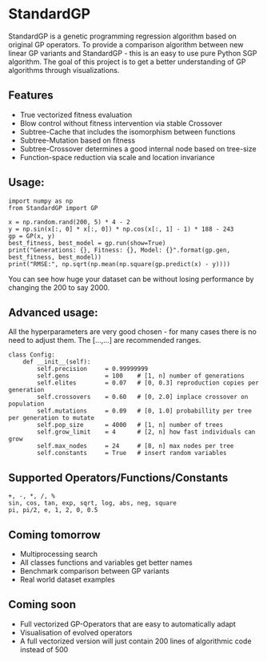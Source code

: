 # StandardGP
StandardGP is a genetic programming regression algorithm based on original GP operators.
To provide a comparison algorithm between new linear GP variants and StandardGP - this is an easy to use pure Python SGP algorithm.
The goal of this project is to get a better understanding of GP algorithms through visualizations.

## Features
 - True vectorized fitness evaluation
 - Blow control without fitness intervention via stable Crossover
 - Subtree-Cache that includes the isomorphism between functions
 - Subtree-Mutation based on fitness
 - Subtree-Crossover determines a good internal node based on tree-size
 - Function-space reduction via scale and location invariance

## Usage:
```
import numpy as np
from StandardGP import GP

x = np.random.rand(200, 5) * 4 - 2
y = np.sin(x[:, 0] * x[:, 0]) * np.cos(x[:, 1] - 1) * 188 - 243
gp = GP(x, y)
best_fitness, best_model = gp.run(show=True)
print("Generations: {}, Fitness: {}, Model: {}".format(gp.gen, best_fitness, best_model))
print("RMSE:", np.sqrt(np.mean(np.square(gp.predict(x) - y))))
```
You can see how huge your dataset can be without losing performance by changing the 200 to say 2000.

## Advanced usage:
All the hyperparameters are very good chosen - for many cases there is no need to adjust them.
The [...,...] are recommended ranges.
```
class Config:
    def __init__(self):
        self.precision     = 0.99999999
        self.gens          = 100    # [1, n] number of generations
        self.elites        = 0.07   # [0, 0.3] reproduction copies per generation
        self.crossovers    = 0.60   # [0, 2.0] inplace crossover on population
        self.mutations     = 0.09   # [0, 1.0] probabillity per tree per generation to mutate
        self.pop_size      = 4000   # [1, n] number of trees
        self.grow_limit    = 4      # [2, n] how fast individuals can grow
        self.max_nodes     = 24     # [8, n] max nodes per tree
        self.constants     = True   # insert random variables
```

## Supported Operators/Functions/Constants
    +, -, *, /, %
    sin, cos, tan, exp, sqrt, log, abs, neg, square
    pi, pi/2, e, 1, 2, 0, 0.5

## Coming tomorrow
- Multiprocessing search
- All classes functions and variables get better names
- Benchmark comparison between GP variants
- Real world dataset examples

## Coming soon
- Full vectorized GP-Operators that are easy to automatically adapt
- Visualisation of evolved operators
- A full vectorized version will just contain 200 lines of algorithmic code instead of 500
